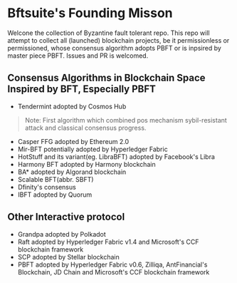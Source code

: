 # Bftsuite's Founding Misson
Welcone the collection of Byzantine fault tolerant repo. This repo will attempt to collect all (launched) blockchain projects, be it permissionless or permissioned, whose consensus algorithm adopts PBFT  or is inpsired by master piece PBFT. Issues and PR is welcomed.

## Consensus Algorithms in Blockchain Space Inspired by BFT, Especially PBFT

- Tendermint adopted by Cosmos Hub

> Note: First algorithm which combined pos mechanism sybil-resistant  attack and classical consensus progress. 

- Casper FFG adopted by Ethereum 2.0
- Mir-BFT potentially adopted by Hyperledger Fabric
- HotStuff and its variant(eg. LibraBFT)  adopted by Facebook's Libra
- Harmony BFT adopted by Harmony blockchain
- BA* adopted by Algorand blockchain
- Scalable BFT(abbr. SBFT)
- Dfinity's consensus
- IBFT adopted by Quorum

## Other Interactive protocol

- Grandpa adopted by Polkadot
- Raft adopted by Hyperledger Fabric v1.4 and Microsoft's CCF blockchain framework
- SCP adopted by Stellar blockchain
- PBFT adopted by Hyperledger Fabric v0.6, Zilliqa, AntFinancial's Blockchain, JD Chain and Microsoft's CCF blockchain framework

